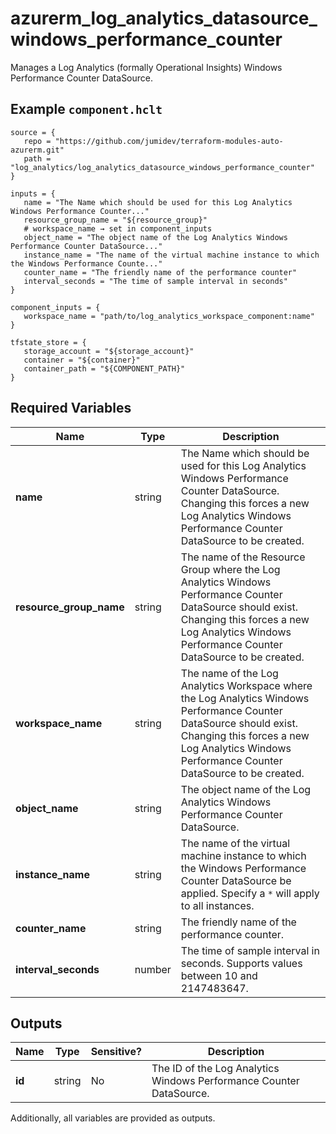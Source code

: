 # azurerm_log_analytics_datasource_windows_performance_counter

Manages a Log Analytics (formally Operational Insights) Windows Performance Counter DataSource.

## Example `component.hclt`

```hcl
source = {
   repo = "https://github.com/jumidev/terraform-modules-auto-azurerm.git"   
   path = "log_analytics/log_analytics_datasource_windows_performance_counter"   
}

inputs = {
   name = "The Name which should be used for this Log Analytics Windows Performance Counter..."   
   resource_group_name = "${resource_group}"   
   # workspace_name → set in component_inputs
   object_name = "The object name of the Log Analytics Windows Performance Counter DataSource..."   
   instance_name = "The name of the virtual machine instance to which the Windows Performance Counte..."   
   counter_name = "The friendly name of the performance counter"   
   interval_seconds = "The time of sample interval in seconds"   
}

component_inputs = {
   workspace_name = "path/to/log_analytics_workspace_component:name"   
}

tfstate_store = {
   storage_account = "${storage_account}"   
   container = "${container}"   
   container_path = "${COMPONENT_PATH}"   
}

```

## Required Variables

| Name | Type |  Description |
| ---- | --------- |  ----------- |
| **name** | string |  The Name which should be used for this Log Analytics Windows Performance Counter DataSource. Changing this forces a new Log Analytics Windows Performance Counter DataSource to be created. | 
| **resource_group_name** | string |  The name of the Resource Group where the Log Analytics Windows Performance Counter DataSource should exist. Changing this forces a new Log Analytics Windows Performance Counter DataSource to be created. | 
| **workspace_name** | string |  The name of the Log Analytics Workspace where the Log Analytics Windows Performance Counter DataSource should exist. Changing this forces a new Log Analytics Windows Performance Counter DataSource to be created. | 
| **object_name** | string |  The object name of the Log Analytics Windows Performance Counter DataSource. | 
| **instance_name** | string |  The name of the virtual machine instance to which the Windows Performance Counter DataSource be applied. Specify a `*` will apply to all instances. | 
| **counter_name** | string |  The friendly name of the performance counter. | 
| **interval_seconds** | number |  The time of sample interval in seconds. Supports values between 10 and 2147483647. | 



## Outputs

| Name | Type | Sensitive? | Description |
| ---- | ---- | --------- | --------- |
| **id** | string | No  | The ID of the Log Analytics Windows Performance Counter DataSource. | 

Additionally, all variables are provided as outputs.
